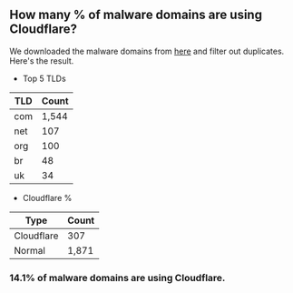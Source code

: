 ## How many % of malware domains are using Cloudflare?


We downloaded the malware domains from [here](https://urlhaus.abuse.ch) and filter out duplicates.
Here's the result.


[//]: # (start replacement)


- Top 5 TLDs

| TLD | Count |
| --- | --- |
| com | 1,544 |
| net | 107 |
| org | 100 |
| br | 48 |
| uk | 34 |


- Cloudflare %

| Type | Count |
| --- | --- |
| Cloudflare | 307 |
| Normal | 1,871 |


### 14.1% of malware domains are using Cloudflare.